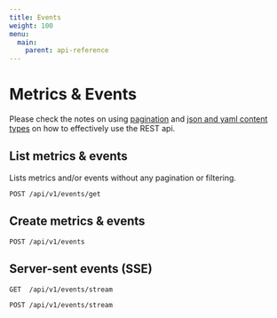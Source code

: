 ```yaml
---
title: Events
weight: 100
menu:
  main:
    parent: api-reference
---
```


# Metrics & Events

Please check the notes on using [pagination](/documentation/api-reference/#pagination) and [json and yaml content types](/documentation/api-reference/#content-types) on how to effectively use the REST api.

## List metrics & events

Lists metrics and/or events without any pagination or filtering.

    POST /api/v1/events/get 

## Create metrics & events

    POST /api/v1/events    
    
## Server-sent events (SSE)

    GET  /api/v1/events/stream
    
    POST /api/v1/events/stream
